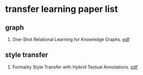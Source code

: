 transfer learning paper list
===
## graph
1. One-Shot Relational Learning for Knowledge Graphs. [pdf](http://aclweb.org/anthology/D18-1223)

## style transfer
1. Formality Style Transfer with Hybrid Textual Annotations. [pdf](https://arxiv.org/pdf/1903.06353.pdf)